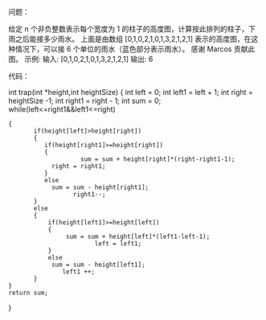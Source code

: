 问题：


给定 n 个非负整数表示每个宽度为 1 的柱子的高度图，计算按此排列的柱子，下雨之后能接多少雨水。
上面是由数组 [0,1,0,2,1,0,1,3,2,1,2,1] 表示的高度图，在这种情况下，可以接 6 个单位的雨水（蓝色部分表示雨水）。 感谢 Marcos 贡献此图。
示例:
输入: [0,1,0,2,1,0,1,3,2,1,2,1]
输出: 6

代码：


int trap(int *height,int heightSize)
{
        int left = 0;
	int left1 = left + 1;
	int right = heightSize -1;
        int right1 = right - 1;
	int sum = 0;
	while(left<=right1&&left1<=right)

	{
	       if(height[left]>height[right])
	       {
		      if(height[right1]>=height[right])
		      {
	                    sum = sum + height[right]*(right-right1-1);
			    right = right1;
		      }
		      else
			    sum = sum - height[right1];
                      right1--;
	       }
	       else
	       {
		       if(height[left1]>=height[left])
		       {
		            sum = sum + height[left]*(left1-left-1);
                            left = left1;
		       }
		       else
			    sum = sum - height[left1];
	               left1 ++;
	       }
	}
    return sum;
}
